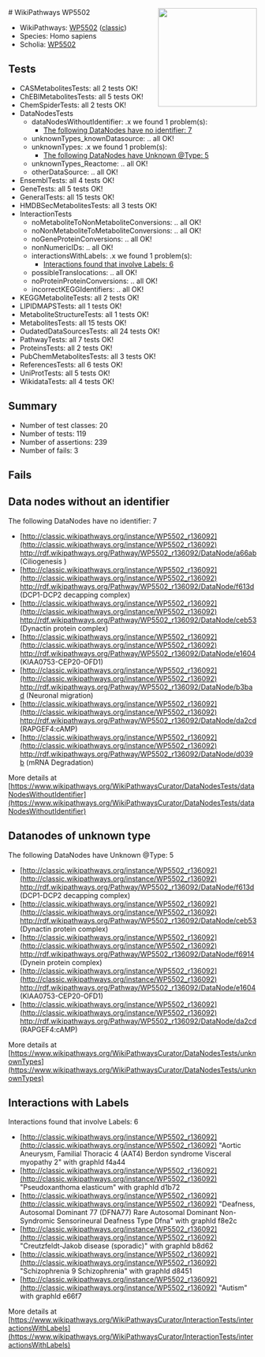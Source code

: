 <img style="float: right; width: 200px" src="https://upload.wikimedia.org/wikipedia/commons/thumb/8/83/Wplogo_with_text_500.png/640px-Wplogo_with_text_500.png" />
# WikiPathways WP5502

* WikiPathways: [WP5502](https://wikipathways.org/pathways/WP5502) ([classic](https://classic.wikipathways.org/instance/WP5502))
* Species: Homo sapiens
* Scholia: [WP5502](https://scholia.toolforge.org/wikipathways/WP5502)
## Tests
* CASMetabolitesTests: all 2 tests OK!
* ChEBIMetabolitesTests: all 5 tests OK!
* ChemSpiderTests: all 2 tests OK!
* DataNodesTests
    * dataNodesWithoutIdentifier: .x we found 1 problem(s):
        * [The following DataNodes have no identifier: 7](#d2d32fa6)
    * unknownTypes_knownDatasource: .. all OK!
    * unknownTypes: .x we found 1 problem(s):
        * [The following DataNodes have Unknown @Type: 5](#839973e3)
    * unknownTypes_Reactome: .. all OK!
    * otherDataSource: .. all OK!
* EnsemblTests: all 4 tests OK!
* GeneTests: all 5 tests OK!
* GeneralTests: all 15 tests OK!
* HMDBSecMetabolitesTests: all 3 tests OK!
* InteractionTests
    * noMetaboliteToNonMetaboliteConversions: .. all OK!
    * noNonMetaboliteToMetaboliteConversions: .. all OK!
    * noGeneProteinConversions: .. all OK!
    * nonNumericIDs: .. all OK!
    * interactionsWithLabels: .x we found 1 problem(s):
        * [Interactions found that involve Labels: 6](#630d267d)
    * possibleTranslocations: .. all OK!
    * noProteinProteinConversions: .. all OK!
    * incorrectKEGGIdentifiers: .. all OK!
* KEGGMetaboliteTests: all 2 tests OK!
* LIPIDMAPSTests: all 1 tests OK!
* MetaboliteStructureTests: all 1 tests OK!
* MetabolitesTests: all 15 tests OK!
* OudatedDataSourcesTests: all 24 tests OK!
* PathwayTests: all 7 tests OK!
* ProteinsTests: all 2 tests OK!
* PubChemMetabolitesTests: all 3 tests OK!
* ReferencesTests: all 6 tests OK!
* UniProtTests: all 5 tests OK!
* WikidataTests: all 4 tests OK!


## Summary

* Number of test classes: 20
* Number of tests: 119
* Number of assertions: 239
* Number of fails: 3

## Fails

<a name="d2d32fa6" />

## Data nodes without an identifier

The following DataNodes have no identifier: 7

* [http://classic.wikipathways.org/instance/WP5502_r136092](http://classic.wikipathways.org/instance/WP5502_r136092) http://rdf.wikipathways.org/Pathway/WP5502_r136092/DataNode/a66ab (Ciliogenesis )
* [http://classic.wikipathways.org/instance/WP5502_r136092](http://classic.wikipathways.org/instance/WP5502_r136092) http://rdf.wikipathways.org/Pathway/WP5502_r136092/DataNode/f613d (DCP1-DCP2 decapping complex)
* [http://classic.wikipathways.org/instance/WP5502_r136092](http://classic.wikipathways.org/instance/WP5502_r136092) http://rdf.wikipathways.org/Pathway/WP5502_r136092/DataNode/ceb53 (Dynactin protein complex)
* [http://classic.wikipathways.org/instance/WP5502_r136092](http://classic.wikipathways.org/instance/WP5502_r136092) http://rdf.wikipathways.org/Pathway/WP5502_r136092/DataNode/e1604 (KIAA0753-CEP20-OFD1)
* [http://classic.wikipathways.org/instance/WP5502_r136092](http://classic.wikipathways.org/instance/WP5502_r136092) http://rdf.wikipathways.org/Pathway/WP5502_r136092/DataNode/b3bad (Neuronal migration)
* [http://classic.wikipathways.org/instance/WP5502_r136092](http://classic.wikipathways.org/instance/WP5502_r136092) http://rdf.wikipathways.org/Pathway/WP5502_r136092/DataNode/da2cd (RAPGEF4:cAMP)
* [http://classic.wikipathways.org/instance/WP5502_r136092](http://classic.wikipathways.org/instance/WP5502_r136092) http://rdf.wikipathways.org/Pathway/WP5502_r136092/DataNode/d039b (mRNA Degradation)


More details at [https://www.wikipathways.org/WikiPathwaysCurator/DataNodesTests/dataNodesWithoutIdentifier](https://www.wikipathways.org/WikiPathwaysCurator/DataNodesTests/dataNodesWithoutIdentifier)

<a name="839973e3" />

## Datanodes of unknown type

The following DataNodes have Unknown @Type: 5

* [http://classic.wikipathways.org/instance/WP5502_r136092](http://classic.wikipathways.org/instance/WP5502_r136092) http://rdf.wikipathways.org/Pathway/WP5502_r136092/DataNode/f613d (DCP1-DCP2 decapping complex)
* [http://classic.wikipathways.org/instance/WP5502_r136092](http://classic.wikipathways.org/instance/WP5502_r136092) http://rdf.wikipathways.org/Pathway/WP5502_r136092/DataNode/ceb53 (Dynactin protein complex)
* [http://classic.wikipathways.org/instance/WP5502_r136092](http://classic.wikipathways.org/instance/WP5502_r136092) http://rdf.wikipathways.org/Pathway/WP5502_r136092/DataNode/f6914 (Dynein protein complex)
* [http://classic.wikipathways.org/instance/WP5502_r136092](http://classic.wikipathways.org/instance/WP5502_r136092) http://rdf.wikipathways.org/Pathway/WP5502_r136092/DataNode/e1604 (KIAA0753-CEP20-OFD1)
* [http://classic.wikipathways.org/instance/WP5502_r136092](http://classic.wikipathways.org/instance/WP5502_r136092) http://rdf.wikipathways.org/Pathway/WP5502_r136092/DataNode/da2cd (RAPGEF4:cAMP)


More details at [https://www.wikipathways.org/WikiPathwaysCurator/DataNodesTests/unknownTypes](https://www.wikipathways.org/WikiPathwaysCurator/DataNodesTests/unknownTypes)

<a name="630d267d" />

## Interactions with Labels

Interactions found that involve Labels: 6

* [http://classic.wikipathways.org/instance/WP5502_r136092](http://classic.wikipathways.org/instance/WP5502_r136092) "Aortic Aneurysm, Familial Thoracic 4 (AAT4)
Berdon syndrome
Visceral myopathy 2" with graphId f4a44
* [http://classic.wikipathways.org/instance/WP5502_r136092](http://classic.wikipathways.org/instance/WP5502_r136092) "Pseudoxanthoma elasticum" with graphId d1b72
* [http://classic.wikipathways.org/instance/WP5502_r136092](http://classic.wikipathways.org/instance/WP5502_r136092) "Deafness, Autosomal Dominant 77 (DFNA77)
Rare Autosomal Dominant Non-Syndromic Sensorineural Deafness Type Dfna" with graphId f8e2c
* [http://classic.wikipathways.org/instance/WP5502_r136092](http://classic.wikipathways.org/instance/WP5502_r136092) "Creutzfeldt-Jakob 
disease (sporadic)" with graphId b8d62
* [http://classic.wikipathways.org/instance/WP5502_r136092](http://classic.wikipathways.org/instance/WP5502_r136092) "Schizophrenia 9 
Schizophrenia" with graphId d8451
* [http://classic.wikipathways.org/instance/WP5502_r136092](http://classic.wikipathways.org/instance/WP5502_r136092) "Autism" with graphId e66f7


More details at [https://www.wikipathways.org/WikiPathwaysCurator/InteractionTests/interactionsWithLabels](https://www.wikipathways.org/WikiPathwaysCurator/InteractionTests/interactionsWithLabels)

